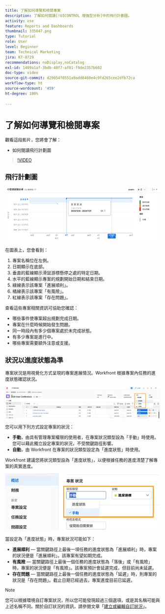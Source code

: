 ```yaml
---
title: 了解如何導覽和檢閱專案
description: 了解如何閱讀[!UICONTROL 增強型分析]中的飛行計劃圖。
activity: use
feature: Reports and Dashboards
thumbnail: 335047.png
type: Tutorial
role: User
level: Beginner
team: Technical Marketing
jira: KT-8729
recommendations: noDisplay,noCatalog
exl-id: 1409a1af-3bdb-40f7-af01-f9de2357b602
doc-type: video
source-git-commit: d29054f0551a9add8460e4c9fd265cee2dfb72ca
workflow-type: ht
source-wordcount: '459'
ht-degree: 100%

---
```


# 了解如何導覽和檢閱專案

觀看這段影片，您將會了解：

* 如何閱讀飛行計劃圖

>[!VIDEO](https://video.tv.adobe.com/v/335047/?quality=12&learn=on)

## 飛行計劃圖

![影像顯示飛行計劃圖，其數字與下面的項目符號相符](assets/section-2-1.png)

在圖表上，您會看到：

1. 專案名稱位在左側。
1. 日期顯示在底部。
1. 垂直的藍線顯示滑鼠游標懸停之處的特定日期。
1. 水平的藍線顯示專案的規劃開始日期和結束日期。
1. 綠線表示該專案「進展順利」。
1. 橘線表示該專案「有風險」。
1. 紅線表示該專案「存在問題」。

查看這些專案相關資訊可協助您確認：

* 哪些事件使專案超出規劃完成日期。
* 專案在什麼時候開始發生問題。
* 同一時段內有多少個專案處於未完成狀態。
* 有多少專案是進行中。
* 哪些專案需要額外注意或支援。

## 狀況以進度狀態為準

專案狀況是用視覺化方式呈現的專案進展情況。Workfront 根據專案內任務的進度狀態確認狀況。

![影像顯示可能的進度狀態](assets/section-2-2.png)

您可以用下列方式設定專案的狀況：

* **手動**，由具有管理專案權限的使用者，在專案狀況類型設為「手動」時使用。您可以藉此獨立設定專案的狀況，不受關鍵路徑影響。
* **自動**，由 Workfront 在專案的狀況類型設定為「進度狀態」時使用。

Workfront 建議您將狀況類型設為「進度狀態」，以便根據任務的進度清楚了解專案的真實進度。

![影像顯示可能的進度狀態](assets/section-2-3.png)

當設定為「進度狀態」時，專案狀況可能如下：

* **進展順利** — 當關鍵路徑上最後一項任務的進度狀態為「進展順利」時，專案的狀況便是「進展順利」。該專案有望如期完成。
* **有風險** — 當關鍵路徑上最後一個任務的進度狀態為「落後」或「有風險」時，專案的狀況便是「有風險」。該專案預計會延遲完成，但目前尚未延遲。
* **存在問題** — 當關鍵路徑上最後一個任務的進度狀態為「延遲」時，則專案的狀況是「存在問題」。截止日期已經過去，專案進度目前已延遲。

>[!NOTE]
>
>您可以根據環境自訂專案狀況，所以您可能發現超過三個選項，或是其名稱可能與上述名稱不同。關於自訂狀況的資訊，請參閱文章「[建立或編輯自訂狀況](https://experienceleague.adobe.com/docs/workfront/using/administration-and-setup/customize/custom-conditions/create-edit-custom-conditions.html?lang=zh-Hant)」。
